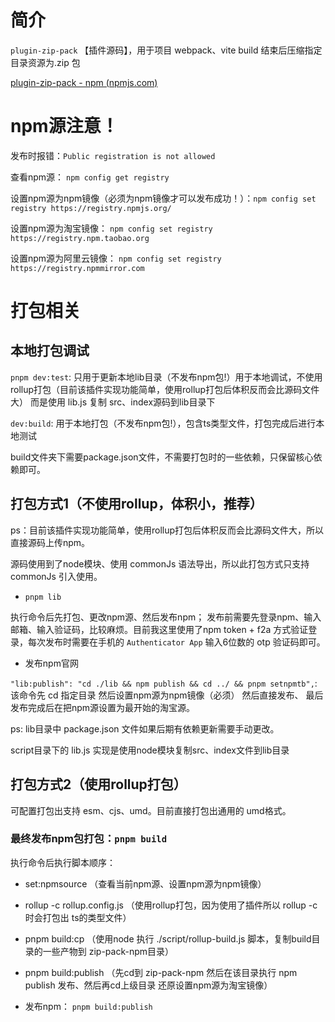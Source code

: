 # 简介

`plugin-zip-pack` 【插件源码】，用于项目 webpack、vite build 结束后压缩指定目录资源为.zip 包

[plugin-zip-pack - npm (npmjs.com)](https://www.npmjs.com/package/plugin-zip-pack)

# npm源注意！

发布时报错：`Public registration is not allowed`

查看npm源： `npm config get registry`

设置npm源为npm镜像（必须为npm镜像才可以发布成功！）：`npm config set registry https://registry.npmjs.org/`


设置npm源为淘宝镜像： `npm config set registry https://registry.npm.taobao.org`

设置npm源为阿里云镜像： `npm config set registry https://registry.npmmirror.com`





# 打包相关

## 本地打包调试

`pnpm dev:test`:  只用于更新本地lib目录（不发布npm包!）用于本地调试，不使用rollup打包（目前该插件实现功能简单，使用rollup打包后体积反而会比源码文件大） 而是使用 lib.js 复制 src、index源码到lib目录下


`dev:build`: 用于本地打包（不发布npm包!），包含ts类型文件，打包完成后进行本地测试

build文件夹下需要package.json文件，不需要打包时的一些依赖，只保留核心依赖即可。

## 打包方式1（不使用rollup，体积小，推荐）

ps：目前该插件实现功能简单，使用rollup打包后体积反而会比源码文件大，所以直接源码上传npm。

源码使用到了node模块、使用 commonJs 语法导出，所以此打包方式只支持 commonJs 引入使用。

- `pnpm lib`

 执行命令后先打包、更改npm源、然后发布npm； 发布前需要先登录npm、输入邮箱、输入验证码，比较麻烦。目前我这里使用了npm token + f2a 方式验证登录，每次发布时需要在手机的 `Authenticator App` 输入6位数的 otp 验证码即可。

- 发布npm官网

`"lib:publish": "cd ./lib && npm publish && cd ../ && pnpm setnpmtb",`: 该命令先 cd 指定目录
然后设置npm源为npm镜像（必须）
然后直接发布、
最后发布完成后在把npm源设置为最开始的淘宝源。

ps: lib目录中 package.json 文件如果后期有依赖更新需要手动更改。

script目录下的 lib.js 实现是使用node模块复制src、index文件到lib目录



## 打包方式2（使用rollup打包）

可配置打包出支持 esm、cjs、umd。目前直接打包出通用的 umd格式。


### 最终发布npm包打包：`pnpm build`

执行命令后执行脚本顺序：

- set:npmsource （查看当前npm源、设置npm源为npm镜像）
- rollup -c rollup.config.js （使用rollup打包，因为使用了插件所以 rollup -c时会打包出 ts的类型文件）

- pnpm build:cp （使用node 执行 ./script/rollup-build.js 脚本，复制build目录的一些产物到 zip-pack-npm目录）

- pnpm build:publish （先cd到 zip-pack-npm 然后在该目录执行 npm publish 发布、然后再cd上级目录 还原设置npm源为淘宝镜像）

- 发布npm： `pnpm build:publish`


